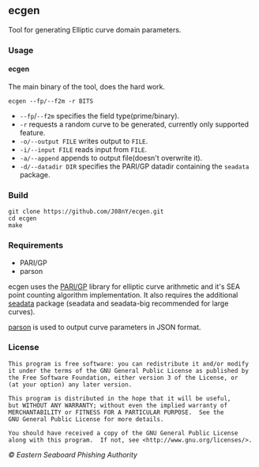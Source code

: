 ## ecgen

Tool for generating Elliptic curve domain parameters.

### Usage

#### ecgen
The main binary of the tool, does the hard work.
```
ecgen --fp/--f2m -r BITS
```
 - `--fp`/`--f2m` specifies the field type(prime/binary).
 - `-r` requests a random curve to be generated, currently only supported feature.
 - `-o/--output FILE` writes output to `FILE`.
 - `-i/--input FILE` reads input from `FILE`.
 - `-a/--append` appends to output file(doesn't overwrite it).
 - `-d/--datadir DIR` specifies the PARI/GP datadir containing the `seadata` package.

### Build
```
git clone https://github.com/J08nY/ecgen.git
cd ecgen
make
```

### Requirements
 - PARI/GP
 - parson

ecgen uses the [PARI/GP](http://pari.math.u-bordeaux.fr/) library for elliptic
curve arithmetic and it's SEA point counting algorithm implementation. It also requires the 
additional [seadata](http://pari.math.u-bordeaux.fr/packages.html) package (seadata and seadata-big recommended for large curves).

[parson](https://github.com/kgabis/parson) is used to output curve parameters in JSON format.

### License
```
This program is free software: you can redistribute it and/or modify
it under the terms of the GNU General Public License as published by
the Free Software Foundation, either version 3 of the License, or
(at your option) any later version.

This program is distributed in the hope that it will be useful,
but WITHOUT ANY WARRANTY; without even the implied warranty of
MERCHANTABILITY or FITNESS FOR A PARTICULAR PURPOSE.  See the
GNU General Public License for more details.

You should have received a copy of the GNU General Public License
along with this program.  If not, see <http://www.gnu.org/licenses/>.
```
*© Eastern Seaboard Phishing Authority*
